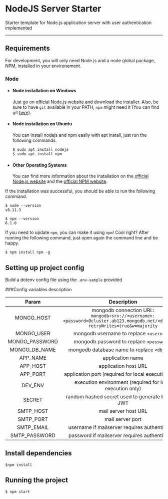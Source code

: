 # NodeJS Server Starter

Starter template for Node.js application server with user authentication implemented

---

## Requirements

For development, you will only need Node.js and a node global package, NPM, installed in your environement.

### Node

- #### Node installation on Windows

  Just go on [official Node.js website](https://nodejs.org/) and download the installer.
  Also, be sure to have `git` available in your PATH, `npm` might need it (You can find git [here](https://git-scm.com/)).

- #### Node installation on Ubuntu

  You can install nodejs and npm easily with apt install, just run the following commands.

      $ sudo apt install nodejs
      $ sudo apt install npm

- #### Other Operating Systems
  You can find more information about the installation on the [official Node.js website](https://nodejs.org/) and the [official NPM website](https://npmjs.org/).

If the installation was successful, you should be able to run the following command.

    $ node --version
    v8.11.3

    $ npm --version
    6.1.0

If you need to update `npm`, you can make it using `npm`! Cool right? After running the following command, just open again the command line and be happy.

    $ npm install npm -g

## Setting up project config

Build a dotenv config file using the `.env-sample` provided

###Config variables description

|   **Param**    |                                                        **Description**                                                        |
| :------------: | :---------------------------------------------------------------------------------------------------------------------------: |
|   MONGO_HOST   | mongodb connection URL: `mongodb+srv://<username>:<password>@cluster.ab123.mongodb.net/<db_name>?retryWrites=true&w=majority` |
|   MONGO_USER   |                                           mongodb username to replace `<username>`                                            |
| MONGO_PASSWORD |                                           mongodb password to replace `<password>`                                            |
| MONGO_DB_NAME  |                                         mongodb database name to replace `<db_name>`                                          |
|    APP_NAME    |                                                       application name                                                        |
|    APP_HOST    |                                                     application host URL                                                      |
|    APP_PORT    |                                     application port (required for local execution only)                                      |
|    DEV_ENV     |                                   execution environment (required for local execution only)                                   |
|     SECRET     |                                      random hashed secret used to generate keys for JWT                                       |
|   SMTP_HOST    |                                                     mail server host URL                                                      |
|   SMTP_PORT    |                                                       mail server port                                                        |
|   SMTP_EMAIL   |                                        username if mailserver requires authentication                                         |
| SMTP_PASSWORD  |                                        password if mailserver requires authentication                                         |

## Install dependencies

    $npm install

## Running the project

    $ npm start
